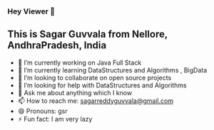 ### Hey Viewer 👋

## This is Sagar Guvvala from Nellore, AndhraPradesh, India

- 🔭 I’m currently working on Java Full Stack
- 🌱 I’m currently learning DataStructures and Algorithms , BigData
- 👯 I’m looking to collaborate on open source projects
- 🤔 I’m looking for help with DataStructures and Algorithms
- 💬 Ask me about anything which I know
- 📫 How to reach me: sagarreddyguvvala@gmail.com
- 😄 Pronouns: gsr
- ⚡ Fun fact: I am very lazy

<!--
**gsrsagar/gsrsagar** is a ✨ _special_ ✨ repository because its `README.md` (this file) appears on your GitHub profile.

Here are some ideas to get you started:

- 🔭 I’m currently working on Java Full Stack
- 🌱 I’m currently learning DataStructures and Algorithms , BigDaga
- 👯 I’m looking to collaborate on open source projects
- 🤔 I’m looking for help with DataStructures and Algorithms
- 💬 Ask me about anything which I know
- 📫 How to reach me: sagarreddyguvvala@gmail.com
- 😄 Pronouns: gsr
- ⚡ Fun fact: I am very lazy
-->
